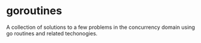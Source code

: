 # goroutines
A collection of solutions to a few problems in the concurrency domain using go routines and related techonogies.
